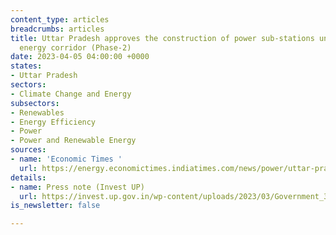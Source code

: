 ```yaml
---
content_type: articles
breadcrumbs: articles
title: Uttar Pradesh approves the construction of power sub-stations under the green
  energy corridor (Phase-2)
date: 2023-04-05 04:00:00 +0000
states:
- Uttar Pradesh
sectors:
- Climate Change and Energy
subsectors:
- Renewables
- Energy Efficiency
- Power
- Power and Renewable Energy
sources:
- name: 'Economic Times '
  url: https://energy.economictimes.indiatimes.com/news/power/uttar-pradesh-state-cabinet-nod-to-new-power-sub-stations/99111407
details:
- name: Press note (Invest UP)
  url: https://invest.up.gov.in/wp-content/uploads/2023/03/Government_300323.pdf
is_newsletter: false

---
```

